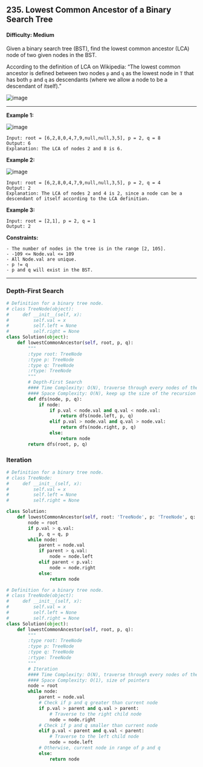 ## 235. Lowest Common Ancestor of a Binary Search Tree

#### Difficulty: Medium

Given a binary search tree (BST), find the lowest common ancestor (LCA) node of two given nodes in the BST.

According to the definition of LCA on Wikipedia: “The lowest common ancestor is defined between two nodes ```p``` and ```q``` as the lowest node in ```T``` that has both ```p``` and ```q``` as descendants (where we allow a node to be a descendant of itself).”

![image](https://user-images.githubusercontent.com/35042430/206313647-37857dcb-bdfd-4181-8ee7-717a5dd2dd71.png)

---

__Example 1:__

![image](https://assets.leetcode.com/uploads/2018/12/14/binarysearchtree_improved.png)

```
Input: root = [6,2,8,0,4,7,9,null,null,3,5], p = 2, q = 8
Output: 6
Explanation: The LCA of nodes 2 and 8 is 6.
```

__Example 2:__

![image](https://assets.leetcode.com/uploads/2018/12/14/binarysearchtree_improved.png)

```
Input: root = [6,2,8,0,4,7,9,null,null,3,5], p = 2, q = 4
Output: 2
Explanation: The LCA of nodes 2 and 4 is 2, since a node can be a descendant of itself according to the LCA definition.
```

__Example 3:__
```
Input: root = [2,1], p = 2, q = 1
Output: 2
```

__Constraints:__
```
- The number of nodes in the tree is in the range [2, 105].
- -109 <= Node.val <= 109
- All Node.val are unique.
- p != q
- p and q will exist in the BST.
```

---

### Depth-First Search

```Python
# Definition for a binary tree node.
# class TreeNode(object):
#     def __init__(self, x):
#         self.val = x
#         self.left = None
#         self.right = None
class Solution(object):
    def lowestCommonAncestor(self, root, p, q):
        """
        :type root: TreeNode
        :type p: TreeNode
        :type q: TreeNode
        :rtype: TreeNode
        """
        # Depth-First Search
        #### Time Complexity: O(N), traverse through every nodes of the tree
        #### Space Complexity: O(N), keep up the size of the recursion stack
        def dfs(node, p, q):
            if node:
                if p.val < node.val and q.val < node.val:
                    return dfs(node.left, p, q)
                elif p.val > node.val and q.val > node.val:
                    return dfs(node.right, p, q)
                else:
                    return node
        return dfs(root, p, q)
```

### Iteration

```Python
# Definition for a binary tree node.
# class TreeNode:
#     def __init__(self, x):
#         self.val = x
#         self.left = None
#         self.right = None

class Solution:
    def lowestCommonAncestor(self, root: 'TreeNode', p: 'TreeNode', q: 'TreeNode') -> 'TreeNode':
        node = root
        if p.val > q.val:
            p, q = q, p
        while node:
            parent = node.val
            if parent > q.val:
                node = node.left
            elif parent < p.val:
                node = node.right
            else:
                return node
```

```Python
# Definition for a binary tree node.
# class TreeNode(object):
#     def __init__(self, x):
#         self.val = x
#         self.left = None
#         self.right = None
class Solution(object):
    def lowestCommonAncestor(self, root, p, q):
        """
        :type root: TreeNode
        :type p: TreeNode
        :type q: TreeNode
        :rtype: TreeNode
        """
        # Iteration
        #### Time Complexity: O(N), traverse through every nodes of the tree
        #### Space Complexity: O(1), size of pointers
        node = root
        while node:
            parent = node.val
            # Check if p and q greater than current node
            if p.val > parent and q.val > parent:
                # Traverse to the right child node
                node = node.right
            # Check if p and q smaller than current node
            elif p.val < parent and q.val < parent:
                # Traverse to the left child node
                node = node.left
            # Otherwise, current node in range of p and q
            else:
                return node
```


